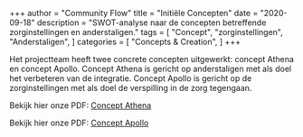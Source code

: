 +++
author = "Community Flow"
title = "Initiële Concepten"
date = "2020-09-18"
description = "SWOT-analyse naar de concepten betreffende zorginstellingen en anderstaligen."
tags = [
    "Concept",
    "zorginstellingen",
    "Anderstaligen",
]
categories = [
    "Concepts & Creation",
]
+++

Het projectteam heeft twee concrete concepten uitgewerkt: concept Athena en concept Apollo. Concept Athena is gericht op anderstaligen met als doel het verbeteren van de integratie. Concept Apollo is gericht op de zorginstellingen met als doel de verspilling in de zorg tegengaan.

Bekijk hier onze PDF: [Concept Athena](/documents/concept-athena.pdf)

Bekijk hier onze PDF: [Concept Apollo](/documents/concept-apollo.pdf)

